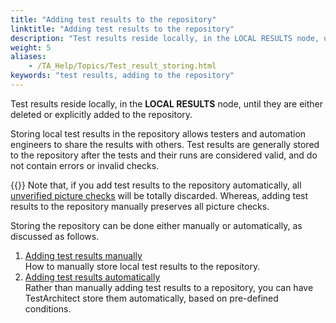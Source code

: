 ```yaml
--- 
title: "Adding test results to the repository"
linktitle: "Adding test results to the repository"
description: "Test results reside locally, in the LOCAL RESULTS node, until they are either deleted or explicitly added to the repository."
weight: 5
aliases: 
    - /TA_Help/Topics/Test_result_storing.html
keywords: "test results, adding to the repository"
---
```


Test results reside locally, in the **LOCAL RESULTS** node, until they are either deleted or explicitly added to the repository.

Storing local test results in the repository allows testers and automation engineers to share the results with others. Test results are generally stored to the repository after the tests and their runs are considered valid, and do not contain errors or invalid checks.

{{<important>}} Note that, if you add test results to the repository automatically, all [unverified picture checks](/user-guide/support/glossary-of-terms/unverified-picture-check) will be totally discarded. Whereas, adding test results to the repository manually preserves all picture checks.

Storing the repository can be done either manually or automatically, as discussed as follows.

1.  [Adding test results manually](/user-guide/working-with-test-results/adding-test-results-to-the-repository/adding-test-results-manually)  
How to manually store local test results to the repository.
2.  [Adding test results automatically](/user-guide/working-with-test-results/adding-test-results-to-the-repository/adding-test-results-automatically)  
Rather than manually adding test results to a repository, you can have TestArchitect store them automatically, based on pre-defined conditions.




